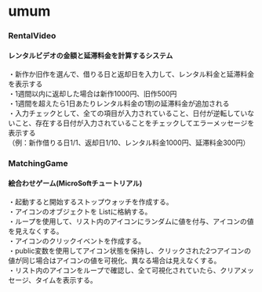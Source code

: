 # umum
### RentalVideo
#### レンタルビデオの金額と延滞料金を計算するシステム
・新作か旧作を選んで、借りる日と返却日を入力して、レンタル料金と延滞料金を表示する<br>
・1週間以内に返却した場合は新作1000円、旧作500円<br>
・1週間を超えたら1日あたりレンタル料金の1割の延滞料金が追加される<br>
・入力チェックとして、全ての項目が入力されていること、日付が逆転していないこと、存在する日付が入力されていることをチェックしてエラーメッセージを表示する<br>
（例：新作借りる日1/1、返却日1/10、レンタル料金1000円、延滞料金300円）<br>

### MatchingGame
#### 絵合わせゲーム(MicroSoftチュートリアル)
・起動すると開始するストップウォッチを作成する。<br>
・アイコンのオブジェクトを Listに格納する。<br>
・ループを使用して、リスト内のアイコンにランダムに値を付与、アイコンの値を見えなくする。<br>
・アイコンのクリックイベントを作成する。<br>
・public変数を使用してアイコン状態を保持し、クリックされた2つアイコンの値が同じ場合はアイコンの値を可視化、異なる場合は見えなくする。<br>
・リスト内のアイコンをループで確認し、全て可視化されていたら、クリアメッセージ、タイムを表示する。
